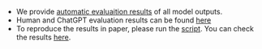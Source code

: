 * We provide [automatic evaluaition results](results/section_experiments/hDe/eval_metric_hDe.csv) of all model outputs.
* Human and ChatGPT evaluation results can be found [here](results/section_experiments/hDe/hDe-human_chatGPT_annotation.csv)
* To reproduce the results in paper, please run the [script](results/section_experiments/hDe/hDe_results.py). You can check the results [here](results/section_experiments/hDe/outputs).
